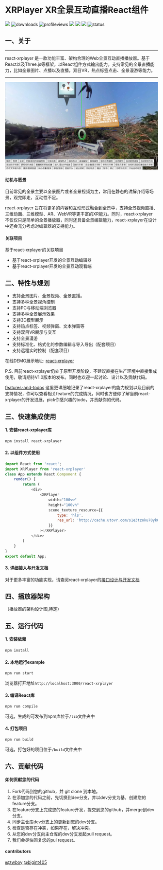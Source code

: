 # XRPlayer XR全景互动直播React组件
![](https://img.shields.io/npm/v/react-xrplayer.svg)
![downloads](https://img.shields.io/npm/dt/react-xrplayer.svg)
![profileviews](https://windard-visitor-badge.glitch.me/badge?page_id=zwboy97.github.profile)
![](https://img.shields.io/npm/l/express.svg)
![](https://img.shields.io/badge/language-javascript-yellow.svg)
![](https://img.shields.io/badge/support-chorme-lightgrey.svg)
![status](https://img.shields.io/badge/status-dev-red.svg)

## 一、关于

----
react-xrplayer 是一款功能丰富、架构合理的Web全景互动直播播放器。基于React以及Three.js等框架，以React组件方式输出能力。支持常见的全景直播能力，比如全景图片、点播以及直播，双目VR，热点标签点击、全景漫游等能力。

----

![](./doc/imgs/react-xrplayer-preview.png)


#### 动机与愿景

目前常见的全景主要以全景图片或者全景视频为主，常用在静态的讲解介绍等场景，观完即走，互动性不足。

react-xrplayer 旨在将更多的内容和互动形式融合到全景中，支持全景视频直播、三维动画、三维模型、AR、WebVR等更丰富的XR能力。同时，react-xrplayer 不仅仅只是简单的全景播放器，同时还具备全景编辑能力，react-xrplayer在设计中还会充分考虑对编辑器的支持能力。

#### 关联项目

基于react-xrplayer的关联项目
- 基于react-xrplayer开发的全景互动编辑器
- 基于react-xrplayer开发的全景互动观看端

## 二、特性与规划

- 支持全景图片、全景视频、全景直播。
- 支持多种全景视角控制
- 支持PC与移动端浏览器
- 支持多种全景展示效果
- 支持3D模型展示
- 支持热点标签、视频弹窗、文本弹窗等
- 支持双目VR展示与交互
- 支持全景漫游
- 支持标准化、格式化的参数编辑与导入导出（配套项目）
- 支持远程实时控制（配套项目）

在线DEMO展示地址: [react-xrplayer](http://client.youmuvideo.com/react-xrplayer/)


P.S. 目前react-xrplayer仍处于原型开发阶段，不建议直接在生产环境中直接集成使用，敬请期待V1.0版本的发布。同时也欢迎一起讨论、设计以及贡献代码。

[features-and-todos](./doc/feature-and-todo.md) 这里更详细地记录了react-xrplayer的能力规划以及目前的支持情况，你可以查看相关feature的完成情况，同时也方便你了解当前react-xrplayer的开发进展，pick你感兴趣的todo，并贡献你的代码。


## 三、快速集成使用

#### 1. 安装react-xrplayer库

```js
npm install react-xrplayer
```

#### 2. 以组件方式使用

```js
import React from 'react';
import XRPlayer from 'react-xrplayer'
class App extends React.Component {
    render() {
        return (
            <div>
                <XRPlayer
                    width="100vw"
                    height="100vh"
                    scene_texture_resource={{
                        type: 'hls',
                        res_url: 'http://cache.utovr.com/s1e3tzoku70yk8mpa3/L3_5dxsrk4kh56gc4l1_v2.m3u8'
                    }}
                ></XRPlayer>
            </div>
        )
    }
}
export default App;
```

#### 3. 详细接入与开发文档
对于更多丰富的功能实现，请查阅react-xrplayer的[接口设计与开发文档](./doc/api-doc.md)

## 四、播放器架构
（播放器的架构设计图,待定）

## 五、运行代码

#### 1. 安装依赖

```js
npm install
```

#### 2. 本地运行example

```js
npm run start
```
浏览器打开地址`http://localhost:3000/react-xrplayer`

#### 3. 编译React库

```js
npm run compile
```
可选，生成的可发布到npm库位于`/lib`文件夹中

#### 4. 打包项目

```js
npm run build
```
可选，打包好的项目位于`/build`文件夹中

## 六、贡献代码

#### 如何贡献您的代码
1. Fork代码到您的github，并 git clone 到本地。
2. 在添加您的代码之前，先切换到dev分支，并以dev分支为基，创建您的feature分支。
3. 在feature分支上完成您的feature开发，提交到您的github，并merge到dev分支。
4. 同步主仓库dev分支上的更新到您的dev分支。
5. 检查是否存在冲突，如果存在，解决冲突。
6. 从您的dev分支向主仓库的dev分支发起pull request。
7. 我们会尽快回复您的pul request。

#### contributors
[@zwboy](https://github.com/ZWboy97) [@bigint405](https://github.com/bigint405)
